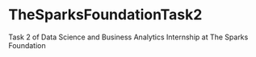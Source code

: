 # TheSparksFoundationTask2
Task 2 of Data Science and Business Analytics Internship at The Sparks Foundation 
